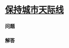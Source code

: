 # [保持城市天际线](https://leetcode-cn.com/problems/max-increase-to-keep-city-skyline)

### 问题

### 解答

```

```

